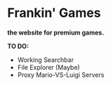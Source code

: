 # Frankin' Games
**the website for premium games.**

**TO DO:**
- Working Searchbar
- File Explorer (Maybe)
- Proxy Mario-VS-Luigi Servers
